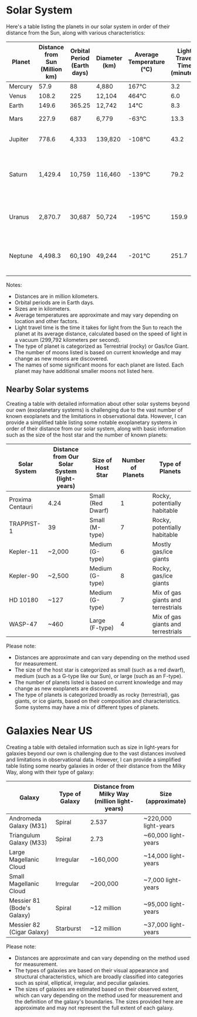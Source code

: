 # Solar System

Here's a table listing the planets in our solar system in order of their distance from the Sun, along with various characteristics:

| Planet   | Distance from Sun (Million km) | Orbital Period (Earth days) | Diameter (km) | Average Temperature (°C) | Light Travel Time (minutes) | Type of Planet | Number of Moons | Significant Moons                            |
|----------|--------------------------------|------------------------------|---------------|---------------------------|------------------------------|----------------|------------------|---------------------------------------------|
| Mercury  | 57.9                           | 88                           | 4,880         | 167°C                     | 3.2                          | Terrestrial    | 0                | -                                           |
| Venus    | 108.2                          | 225                          | 12,104        | 464°C                     | 6.0                          | Terrestrial    | 0                | -                                           |
| Earth    | 149.6                          | 365.25                       | 12,742        | 14°C                      | 8.3                          | Terrestrial    | 1                | The Moon                                    |
| Mars     | 227.9                          | 687                          | 6,779         | -63°C                     | 13.3                         | Terrestrial    | 2                | Phobos, Deimos                              |
| Jupiter  | 778.6                          | 4,333                        | 139,820       | -108°C                    | 43.2                         | Gas Giant      | 79               | Io, Europa, Ganymede, Callisto              |
| Saturn   | 1,429.4                        | 10,759                       | 116,460       | -139°C                    | 79.2                         | Gas Giant      | 82               | Titan, Enceladus, Mimas, Tethys, Dione, Rhea |
| Uranus   | 2,870.7                        | 30,687                       | 50,724        | -195°C                    | 159.9                        | Ice Giant      | 27               | Miranda, Ariel, Umbriel, Titania, Oberon   |
| Neptune  | 4,498.3                        | 60,190                       | 49,244        | -201°C                    | 251.7                        | Ice Giant      | 14               | Triton, Proteus, Nereid, Larissa, Galatea |

Notes:
- Distances are in million kilometers.
- Orbital periods are in Earth days.
- Sizes are in kilometers.
- Average temperatures are approximate and may vary depending on location and other factors.
- Light travel time is the time it takes for light from the Sun to reach the planet at its average distance, calculated based on the speed of light in a vacuum (299,792 kilometers per second).
- The type of planet is categorized as Terrestrial (rocky) or Gas/Ice Giant.
- The number of moons listed is based on current knowledge and may change as new moons are discovered.
- The names of some significant moons for each planet are listed. Each planet may have additional smaller moons not listed here.

## Nearby Solar systems

Creating a table with detailed information about other solar systems beyond our own (exoplanetary systems) is challenging due to the vast number of known exoplanets and the limitations in observational data. However, I can provide a simplified table listing some notable exoplanetary systems in order of their distance from our solar system, along with basic information such as the size of the host star and the number of known planets:

| Solar System              | Distance from Our Solar System (light-years) | Size of Host Star | Number of Planets | Type of Planets                 |
|---------------------------|----------------------------------------------|-------------------|-------------------|---------------------------------|
| Proxima Centauri          | 4.24                                         | Small (Red Dwarf) | 1                 | Rocky, potentially habitable   |
| TRAPPIST-1                | 39                                           | Small (M-type)    | 7                 | Rocky, potentially habitable   |
| Kepler-11                 | ~2,000                                       | Medium (G-type)   | 6                 | Mostly gas/ice giants          |
| Kepler-90                 | ~2,500                                       | Medium (G-type)   | 8                 | Rocky, gas/ice giants          |
| HD 10180                  | ~127                                          | Medium (G-type)   | 7                 | Mix of gas giants and terrestrials |
| WASP-47                   | ~460                                          | Large (F-type)    | 4                 | Mix of gas giants and terrestrials |

Please note:
- Distances are approximate and can vary depending on the method used for measurement.
- The size of the host star is categorized as small (such as a red dwarf), medium (such as a G-type like our Sun), or large (such as an F-type).
- The number of planets listed is based on current knowledge and may change as new exoplanets are discovered.
- The type of planets is categorized broadly as rocky (terrestrial), gas giants, or ice giants, based on their composition and characteristics. Some systems may have a mix of different types of planets.

# Galaxies Near US

Creating a table with detailed information such as size in light-years for galaxies beyond our own is challenging due to the vast distances involved and limitations in observational data. However, I can provide a simplified table listing some nearby galaxies in order of their distance from the Milky Way, along with their type of galaxy:

| Galaxy                    | Type of Galaxy   | Distance from Milky Way (million light-years) | Size (approximate)     |
|---------------------------|------------------|-----------------------------------------------|-------------------------|
| Andromeda Galaxy (M31)   | Spiral           | 2.537                                         | ~220,000 light-years    |
| Triangulum Galaxy (M33)  | Spiral           | 2.73                                          | ~60,000 light-years     |
| Large Magellanic Cloud   | Irregular        | ~160,000                                      | ~14,000 light-years     |
| Small Magellanic Cloud   | Irregular        | ~200,000                                      | ~7,000 light-years      |
| Messier 81 (Bode's Galaxy) | Spiral         | ~12 million                                   | ~95,000 light-years     |
| Messier 82 (Cigar Galaxy)  | Starburst       | ~12 million                                   | ~37,000 light-years     |

Please note:
- Distances are approximate and can vary depending on the method used for measurement.
- The types of galaxies are based on their visual appearance and structural characteristics, which are broadly classified into categories such as spiral, elliptical, irregular, and peculiar galaxies.
- The sizes of galaxies are estimated based on their observed extent, which can vary depending on the method used for measurement and the definition of the galaxy's boundaries. The sizes provided here are approximate and may not represent the full extent of each galaxy.
